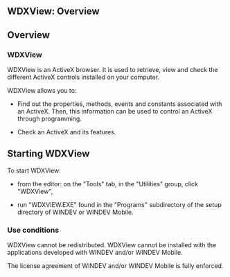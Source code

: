 


## WDXView: Overview
			



<a name="NOTE1"></a>
<a name="NOTE1_1"></a>


## Overview
<a name="overview_ELTTEXTE000096"></a>


### WDXView
<a name="wdxview_ELTPARAGRAPHE000011"></a>

WDXView is an ActiveX browser. It is used to retrieve, view and check the different ActiveX controls installed on your computer.

WDXView allows you to:

- Find out the properties, methods, events and constants associated with an ActiveX. Then, this information can be used to control an ActiveX through programming.

- Check an ActiveX and its features.




<a name="NOTE2"></a>
<a name="NOTE2_1"></a>


## Starting WDXView
<a name="starting_wdxview_ELTTEXTE000120"></a>
To start WDXView:

- from the editor: on the "Tools" tab, in the "Utilities" group, click "WDXView", 

- run "WDXVIEW.EXE" found in the "Programs" subdirectory of the setup directory of WINDEV or WINDEV Mobile.



<a name="NOTE2_2"></a>


### Use conditions
<a name="use_conditions_ELTPARAGRAPHE000045"></a>

WDXView cannot be redistributed. WDXView cannot be installed with the applications developed with WINDEV and/or WINDEV Mobile.

The license agreement of WINDEV and/or WINDEV Mobile is fully enforced.


